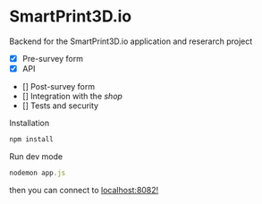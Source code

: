 # SmartPrint3D.io

Backend for the SmartPrint3D.io application and reserarch project

- [x] Pre-survey form
- [x] API 
- [] Post-survey form
- [] Integration with the *shop*
- [] Tests and security

Installation

```javascript
npm install
```

Run dev mode

```javascript
nodemon app.js
```

then you can connect to [localhost:8082!](http://localhost:8082/) 